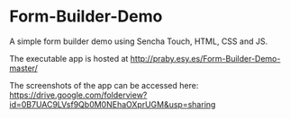 Form-Builder-Demo
=================

A simple form builder demo using Sencha Touch, HTML, CSS and JS.

The executable app is hosted at 
http://praby.esy.es/Form-Builder-Demo-master/

The screenshots of the app can be accessed here:
https://drive.google.com/folderview?id=0B7UAC9LVsf9Qb0M0NEhaOXprUGM&usp=sharing

